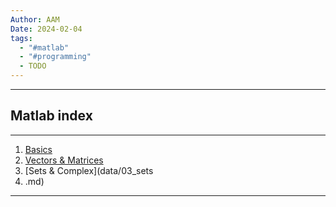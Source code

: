 ```yaml
---
Author: AAM
Date: 2024-02-04
tags:
  - "#matlab"
  - "#programming"
  - TODO
---
```

---
## Matlab index

---
1. [Basics](data/01_basics.md)
2. [Vectors & Matrices](data/02_vectors.md)
3. [Sets & Complex](data/03_sets
4. .md)
---
